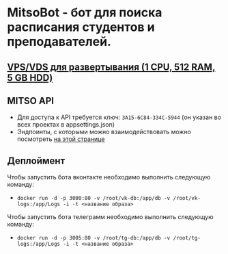 # MitsoBot - бот для поиска расписания студентов и преподавателей.

[VPS/VDS для развертывания (1 CPU, 512 RAM, 5 GB HDD)](https://firstbyte.ru/vps-vds/)
---------------
MITSO API
---------------
- Для доступа к API требуется ключ: `3A15-6C84-334C-5944` (он указан во всех проектах в appsettings.json)
- Эндпоинты, с которыми можно взаимодействовать можно посмотреть [на этой странице](https://student.mitso.by/api/)

Деплоймент
---------------
Чтобы запустить бота вконтакте необходимо выполнить следующую команду:
- `docker run -d -p 3000:80 -v /root/vk-db:/app/db -v /root/vk-logs:/app/Logs -i -t <название образа>`

Чтобы запустить бота телеграмм необходимо выполнить следующую команду:
- `docker run -d -p 3005:80 -v /root/tg-db:/app/db -v /root/tg-logs:/app/Logs -i -t <название образа>`
